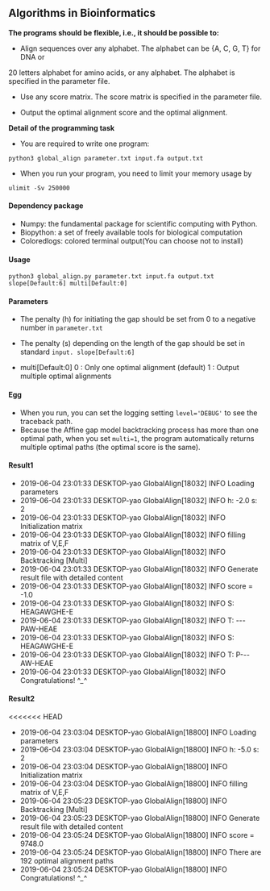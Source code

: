 ## Algorithms in Bioinformatics
**The programs should be flexible, i.e., it should be possible to:**

* Align sequences over any alphabet. The alphabet can be {A, C, G, T} for DNA or 

20 letters alphabet for amino acids, or any alphabet. The alphabet is specified in the 
parameter file.

* Use any score matrix. The score matrix is specified in the parameter file.

* Output the optimal alignment score and the optimal alignment.


**Detail of the programming task**

* You are required to write one program:

    
```
python3 global_align parameter.txt input.fa output.txt
```


* When you run your program, you need to limit your memory usage by

```
ulimit -Sv 250000
```

#### Dependency package

* Numpy: the fundamental package for scientific computing with Python.
* Biopython: a set of freely available tools for biological computation
* Coloredlogs: colored terminal output(You can choose not to install)


#### Usage



```
python3 global_align.py parameter.txt input.fa output.txt slope[Default:6] multi[Default:0]
```


#### Parameters

* The penalty (h) for initiating the gap should be set from 0 to a negative number in `parameter.txt`

* The penalty (s) depending on the length of the gap should be set in standard `input. slope[Default:6]`
* multi[Default:0]
0 : Only one optimal alignment (default)
1 : Output multiple optimal alignments

#### Egg

* When you run, you can set the logging setting `level='DEBUG'` to see the traceback path. 
* Because the Affine gap model backtracking process has more than one optimal path, when you set `multi=1`, the program automatically returns multiple optimal paths (the optimal score is the same).


#### Result1

* 2019-06-04 23:01:33 DESKTOP-yao GlobalAlign[18032] INFO Loading parameters
* 2019-06-04 23:01:33 DESKTOP-yao GlobalAlign[18032] INFO h: -2.0	s: 2
* 2019-06-04 23:01:33 DESKTOP-yao GlobalAlign[18032] INFO Initialization matrix
* 2019-06-04 23:01:33 DESKTOP-yao GlobalAlign[18032] INFO filling matrix of V,E,F
* 2019-06-04 23:01:33 DESKTOP-yao GlobalAlign[18032] INFO Backtracking [Multi]
* 2019-06-04 23:01:33 DESKTOP-yao GlobalAlign[18032] INFO Generate result file with detailed content
* 2019-06-04 23:01:33 DESKTOP-yao GlobalAlign[18032] INFO score = -1.0
* 2019-06-04 23:01:33 DESKTOP-yao GlobalAlign[18032] INFO S: HEAGAWGHE-E
* 2019-06-04 23:01:33 DESKTOP-yao GlobalAlign[18032] INFO T: ---PAW-HEAE
* 2019-06-04 23:01:33 DESKTOP-yao GlobalAlign[18032] INFO S: HEAGAWGHE-E
* 2019-06-04 23:01:33 DESKTOP-yao GlobalAlign[18032] INFO T: P---AW-HEAE
* 2019-06-04 23:01:33 DESKTOP-yao GlobalAlign[18032] INFO Congratulations! ^*_*^

#### Result2

<<<<<<< HEAD
* 2019-06-04 23:03:04 DESKTOP-yao GlobalAlign[18800] INFO Loading parameters
* 2019-06-04 23:03:04 DESKTOP-yao GlobalAlign[18800] INFO h: -5.0	s: 2
* 2019-06-04 23:03:04 DESKTOP-yao GlobalAlign[18800] INFO Initialization matrix
* 2019-06-04 23:03:04 DESKTOP-yao GlobalAlign[18800] INFO filling matrix of V,E,F
* 2019-06-04 23:05:23 DESKTOP-yao GlobalAlign[18800] INFO Backtracking [Multi]
* 2019-06-04 23:05:23 DESKTOP-yao GlobalAlign[18800] INFO Generate result file with detailed content
* 2019-06-04 23:05:24 DESKTOP-yao GlobalAlign[18800] INFO score = 9748.0
* 2019-06-04 23:05:24 DESKTOP-yao GlobalAlign[18800] INFO There are 192 optimal alignment paths
* 2019-06-04 23:05:24 DESKTOP-yao GlobalAlign[18800] INFO Congratulations! ^*_*^
